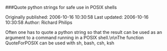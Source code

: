 ###Quote python strings for safe use in POSIX shells

Originally published: 2006-10-16 10:30:58
Last updated: 2006-10-16 10:30:58
Author: Richard Philips

Often one has to quote a python string so that the result can be used as an argument to a command running in a POSIX shell.\n\nThe function QuoteForPOSIX can be used with sh, bash, csh, ksh